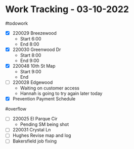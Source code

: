 # Work Tracking - 03-10-2022
#todowork 
- [x] 220029 Breezewood
	- Start 6:00
	- End 8:00
- [x] 220030 Greenwood Dr
	- Start 8:00
	- End 9:00
- [x] 220048 10th St Map
	- Start 9:00
	- End 
- [ ] 220028 Edgewood
	- Waiting on customer access
	- Hannah is going to try again later today
- [x] Prevention Payment Schedule

#overflow 
- [ ] 220025 El Parque Cir
	- Pending SM being shot
- [ ] 220031 Crystal Ln
- [ ] Hughes Revise map and log
- [ ] Bakersfield job fixing